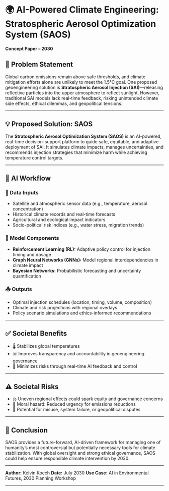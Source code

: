 
# 🌍 AI-Powered Climate Engineering: Stratospheric Aerosol Optimization System (SAOS)

**Concept Paper – 2030**

## 📌 Problem Statement

Global carbon emissions remain above safe thresholds, and climate mitigation efforts alone are unlikely to meet the 1.5°C goal. One proposed geoengineering solution is **Stratospheric Aerosol Injection (SAI)**—releasing reflective particles into the upper atmosphere to reflect sunlight. However, traditional SAI models lack real-time feedback, risking unintended climate side effects, ethical dilemmas, and geopolitical tensions.

---

## 💡 Proposed Solution: SAOS

The **Stratospheric Aerosol Optimization System (SAOS)** is an AI-powered, real-time decision-support platform to guide safe, equitable, and adaptive deployment of SAI. It simulates climate impacts, manages uncertainties, and recommends injection strategies that minimize harm while achieving temperature control targets.

---

## 🧠 AI Workflow

### **🔢 Data Inputs**

* Satellite and atmospheric sensor data (e.g., temperature, aerosol concentration)
* Historical climate records and real-time forecasts
* Agricultural and ecological impact indicators
* Socio-political risk indices (e.g., water stress, migration trends)

### **🧮 Model Components**

* **Reinforcement Learning (RL):** Adaptive policy control for injection timing and dosage
* **Graph Neural Networks (GNNs):** Model regional interdependencies in climate impact
* **Bayesian Networks:** Probabilistic forecasting and uncertainty quantification

### **📤 Outputs**

* Optimal injection schedules (location, timing, volume, composition)
* Climate and risk projections with regional overlays
* Policy scenario simulations and ethics-informed recommendations

---

## ✅ Societal Benefits

* 🌡️ Stabilizes global temperatures
* 📊 Improves transparency and accountability in geoengineering governance
* 🔄 Minimizes risks through real-time AI feedback and control

---

## ⚠️ Societal Risks

* ⚖️ Uneven regional effects could spark equity and governance concerns
* 🛑 Moral hazard: Reduced urgency for emissions reductions
* 🧨 Potential for misuse, system failure, or geopolitical disputes

---

## 🧭 Conclusion

SAOS provides a future-forward, AI-driven framework for managing one of humanity’s most controversial but potentially necessary tools for climate stabilization. With global oversight and strong ethical governance, SAOS could help ensure responsible climate intervention by 2030.

---

**Author:** Kelvin Koech
**Date:** July 2030
**Use Case:** AI in Environmental Futures, 2030 Planning Workshop

---

